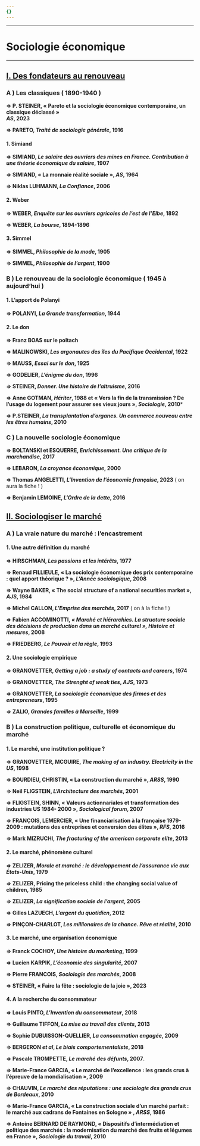 ```yaml
---
{}
---
```

***
# Sociologie économique
***
## <u>I. Des fondateurs au renouveau</u> 

### A ) Les classiques ( 1890-1940 )

**⇒ P. STEINER, « Pareto et la sociologie économique contemporaine, un classique déclassé » <br>*AS*, 2023**

**⇒ PARETO, *Traité de sociologie générale*, 1916**

#### 1. Simiand 

**⇒ SIMIAND, *Le salaire des ouvriers des mines en France. Contribution à une théorie économique du salaire*, 1907**

**⇒ SIMIAND, « La monnaie réalité sociale », *AS*, 1964** 

**⇒ Niklas LUHMANN, *La Confiance*, 2006**

#### 2. Weber 

**⇒ WEBER, *Enquête sur les ouvriers agricoles de l’est de l’Elbe*, 1892**

**⇒ WEBER, *La bourse*, 1894-1896**
#### 3. Simmel 

**⇒ SIMMEL, *Philosophie de la mode*, 1905**

**⇒ SIMMEL, *Philosophie de l’argent*, 1900**

### B ) Le renouveau de la sociologie économique ( 1945 à aujourd’hui )

#### 1. L’apport de Polanyi 

**⇒ POLANYI, *La Grande transformation*, 1944**
#### 2. Le don 

**⇒ Franz BOAS sur le poltach** 

**⇒ MALINOWSKI, *Les argonautes des îles du Pacifique Occidental*, 1922** 

**⇒ MAUSS, *Essai sur le don*, 1925**

**⇒ GODELIER, *L’énigme du don*, 1996**

**⇒ STEINER, *Donner. Une histoire de l’altruisme*, 2016** 

**⇒ Anne GOTMAN, *Hériter*, 1988 et « Vers la fin de la transmission ? De l’usage du logement pour assurer ses vieux jours », *Sociologie*, 2010*** 

**⇒ P.STEINER, *La transplantation d’organes. Un commerce nouveau entre les êtres humains*, 2010**

### C ) La nouvelle sociologie économique 

**⇒ BOLTANSKI et ESQUERRE, *Enrichissement. Une critique de la marchandise*, 2017** 

**⇒ LEBARON, *La croyance économique*, 2000**

**⇒ Thomas ANGELETTI, *L’Invention de l’économie française*, 2023** ( on aura la fiche ! )

**⇒ Benjamin LEMOINE, *L’Ordre de la dette*, 2016**

## <u>II. Sociologiser le marché</u> 

### A ) La vraie nature du marché : l’encastrement 

#### 1. Une autre définition du marché 

**⇒ HIRSCHMAN, *Les passions et les intérêts*, 1977** 

**⇒ Renaud FILLIEULE, « La sociologie économique des prix contemporaine : quel apport théorique ? », *L’Année sociologique*, 2008** 

**⇒ Wayne BAKER, « The social structure of a national securities market », *AJS*, 1984**

**⇒ Michel CALLON, *L’Emprise des marchés*, 2017** ( on à la fiche ! )

**⇒ Fabien ACCOMINOTTI, *« Marché et hiérarchies. La structure sociale des décisions de production dans un marché culturel », Histoire et mesures*, 2008**

**⇒ FRIEDBERG, *Le Pouvoir et la règle*, 1993** 

#### 2. Une sociologie empirique 

**⇒ GRANOVETTER, *Getting a job : a study of contacts and careers*, 1974** 

**⇒ GRANOVETTER, *The Strenght of weak ties*, *AJS*, 1973** 

**⇒ GRANOVETTER, *La sociologie économique des firmes et des entrepreneurs*, 1995** 

**⇒ ZALIO, *Grandes familles à Marseille*, 1999**

### B ) La construction politique, culturelle et économique du marché

#### 1. Le marché, une institution politique ?

**⇒ GRANOVETTER, MCGUIRE, *The making of an industry. Electricity in the US*, 1998**

**⇒ BOURDIEU, CHRISTIN, « La construction du marché », *ARSS*, 1990**

**⇒ Neil FLIGSTEIN, *L’Architecture des marchés*, 2001**

**⇒ FLIGSTEIN, SHINN, « Valeurs actionnariales et transformation des industries US 1984- 2000 », *Sociological forum*,  2007**

**⇒ FRANÇOIS, LEMERCIER, « Une financiarisation à la française 1979-2009 : mutations des entreprises et conversion des élites », *RFS*, 2016**

**⇒ Mark MIZRUCHI, *The fracturing of the american corporate elite*, 2013**

#### 2. Le marché, phénomène culturel 

**⇒ ZELIZER, *Morale et marché : le développement de l’assurance vie aux États-Unis*, 1979**

**⇒ ZELIZER, Pricing the priceless child : the changing social value of children, 1985**

**⇒ ZELIZER, *La signification sociale de l’argent*, 2005**

**⇒ Gilles LAZUECH, *L’argent du quotidien*, 2012**

**⇒ PINÇON-CHARLOT, *Les millionaires de la chance. Rêve et réalité*, 2010**

#### 3. Le marché, une organisation économique

**⇒ Franck COCHOY, *Une histoire du marketing*, 1999**

**⇒ Lucien KARPIK, *L’économie des singularité*, 2007**

**⇒ Pierre FRANCOIS, *Sociologie des marchés*, 2008**



**⇒ STEINER, « Faire la fête : sociologie de la joie », 2023** 

#### 4. A la recherche du consommateur 

**⇒ Louis PINTO, *L’Invention du consommateur*, 2018**

**⇒ Guillaume TIFFON, *La mise au travail des clients*, 2013**

**⇒ Sophie DUBUISSON-QUELLIER, *La consommation engagée*, 2009** 

**⇒ BERGERON *et al*, *Le biais comportementaliste*, 2018**

**⇒ Pascale TROMPETTE, *Le marché des défunts*, 2007**. 

**⇒ Marie-France GARCIA, « Le marché de l’excellence : les grands crus à l’épreuve de la mondialisation », 2009** 

**⇒ CHAUVIN, *Le marché des réputations : une sociologie des grands crus de Bordeaux*, 2010** 

**⇒ Marie-France GARCIA, « La construction sociale d’un marché parfait : le marché aux cadrans de Fontaines en Sologne » , *ARSS*, 1986**

**⇒ Antoine BERNARD DE RAYMOND,  « Dispositifs d’intermédiation et politique des marchés : la modernisation du marché des fruits et légumes en France », *Sociologie du travail*, 2010**
















